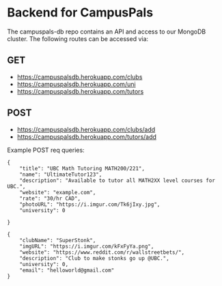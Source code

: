 # Backend for CampusPals

The campuspals-db repo contains an API and access to our MongoDB cluster. The following routes can be accessed via:

## GET

- https://campuspalsdb.herokuapp.com/clubs
- https://campuspalsdb.herokuapp.com/uni
- https://campuspalsdb.herokuapp.com/tutors

## POST

- https://campuspalsdb.herokuapp.com/clubs/add
- https://campuspalsdb.herokuapp.com/tutors/add

Example POST req queries:

```
{
    "title": "UBC Math Tutoring MATH200/221",
    "name": "UltimateTutor123",
    "description": "Available to tutor all MATH2XX level courses for UBC.",
    "website": "example.com",
    "rate": "30/hr CAD",
    "photoURL": "https://i.imgur.com/Tk6jIxy.jpg",
    "university": 0

}

{
    "clubName": "SuperStonk",
    "imgURL": "https://i.imgur.com/kFxFyYa.png",
    "website": "https://www.reddit.com/r/wallstreetbets/",
    "description": "Club to make stonks go up @UBC.",
    "university": 0,
    "email": "helloworld@gmail.com"
}

```
